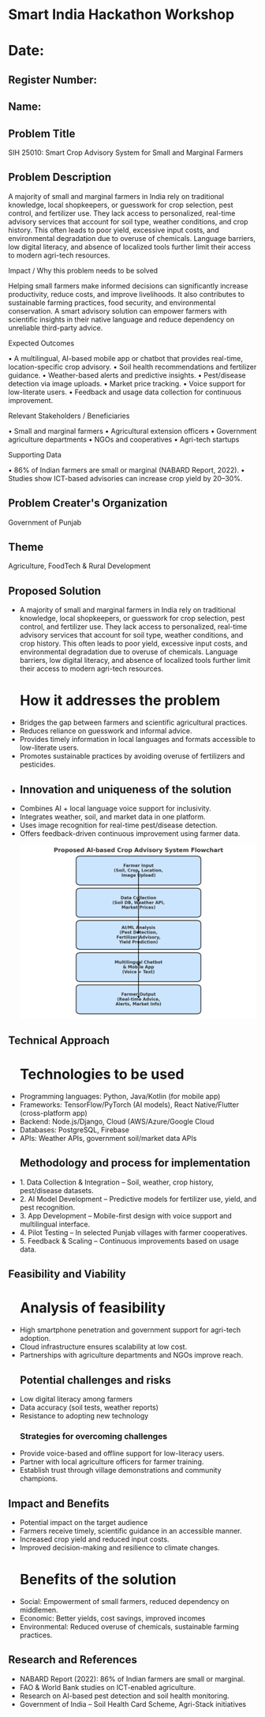 # Smart India Hackathon Workshop
# Date:
## Register Number:
## Name:
## Problem Title
SIH 25010: Smart Crop Advisory System for Small and Marginal Farmers
## Problem Description
A majority of small and marginal farmers in India rely on traditional knowledge, local shopkeepers, or guesswork for crop selection, pest control, and fertilizer use. They lack access to personalized, real-time advisory services that account for soil type, weather conditions, and crop history. This often leads to poor yield, excessive input costs, and environmental degradation due to overuse of chemicals. Language barriers, low digital literacy, and absence of localized tools further limit their access to modern agri-tech resources.

Impact / Why this problem needs to be solved

Helping small farmers make informed decisions can significantly increase productivity, reduce costs, and improve livelihoods. It also contributes to sustainable farming practices, food security, and environmental conservation. A smart advisory solution can empower farmers with scientific insights in their native language and reduce dependency on unreliable third-party advice.

Expected Outcomes

• A multilingual, AI-based mobile app or chatbot that provides real-time, location-specific crop advisory.
• Soil health recommendations and fertilizer guidance.
• Weather-based alerts and predictive insights.
• Pest/disease detection via image uploads.
• Market price tracking.
• Voice support for low-literate users.
• Feedback and usage data collection for continuous improvement.

Relevant Stakeholders / Beneficiaries

• Small and marginal farmers
• Agricultural extension officers
• Government agriculture departments
• NGOs and cooperatives
• Agri-tech startups

Supporting Data

• 86% of Indian farmers are small or marginal (NABARD Report, 2022).
• Studies show ICT-based advisories can increase crop yield by 20–30%.

## Problem Creater's Organization
Government of Punjab

## Theme
Agriculture, FoodTech & Rural Development

## Proposed Solution
<ul><li>A majority of small and marginal farmers in India rely on traditional knowledge, local shopkeepers, or guesswork for crop selection, pest control, and fertilizer use. They lack access to personalized, real-time advisory services that account for soil type, weather conditions, and crop history. This often leads to poor yield, excessive input costs, and environmental degradation due to overuse of chemicals. Language barriers, low digital literacy, and absence of localized tools further limit their access to modern agri-tech resources.
</li>
<h1>How it addresses the problem</h1>
<li>Bridges the gap between farmers and scientific agricultural practices.</li>
<li>Reduces reliance on guesswork and informal advice.</li>
<li>Provides timely information in local languages and formats accessible to low-literate users.</li>
<li>Promotes sustainable practices by avoiding overuse of fertilizers and pesticides.<li>
<h2>Innovation and uniqueness of the solution</h2>
<li>Combines AI + local language voice support for inclusivity.</li>
<li>Integrates weather, soil, and market data in one platform.</li>
<li>Uses image recognition for real-time pest/disease detection.</li>
<li>Offers feedback-driven continuous improvement using farmer data.</li>

![Alt text](flowchart.png)
</ul>

## Technical Approach
<ul>
<h1>Technologies to be used</h1>
<li>Programming languages: Python, Java/Kotlin (for mobile app)</li>
<li>Frameworks: TensorFlow/PyTorch (AI models), React Native/Flutter (cross-platform app)</li>
<li>Backend: Node.js/Django, Cloud (AWS/Azure/Google Cloud</li>
<li>Databases: PostgreSQL, Firebase</li>
<li>APIs: Weather APIs, government soil/market data APIs</li>
<h2>Methodology and process for implementation</h2>
<li>1. Data Collection & Integration – Soil, weather, crop history, pest/disease datasets.</li>
<li>
2. AI Model Development – Predictive models for fertilizer use, yield, and pest recognition.</li>
<li>3. App Development – Mobile-first design with voice support and multilingual interface.</li>
<li>4. Pilot Testing – In selected Punjab villages with farmer cooperatives.</li>
<li>5. Feedback & Scaling – Continuous improvements based on usage data.</li>
</ul>

## Feasibility and Viability
<ul>
<h1>Analysis of feasibility</h1>
<li>High smartphone penetration and government support for agri-tech adoption.</li>
<li>Cloud infrastructure ensures scalability at low cost.</li>
<li>Partnerships with agriculture departments and NGOs improve reach.</li>
<h2>Potential challenges and risks</h2>
<li>Low digital literacy among farmers</li>
<li>Data accuracy (soil tests, weather reports)</li>
<li>Resistance to adopting new technology</li>
<h3>Strategies for overcoming challenges</h3>
<li>Provide voice-based and offline support for low-literacy users.</li>
<li>Partner with local agriculture officers for farmer training.</li>
<li>Establish trust through village demonstrations and community champions.</li>
</ul>

## Impact and Benefits
<ul>
<li>Potential impact on the target audience</li>
<li>Farmers receive timely, scientific guidance in an accessible manner.</li>
<li>Increased crop yield and reduced input costs.</li>
<li>Improved decision-making and resilience to climate changes.</li>
<h1>Benefits of the solution</h1>
<li>Social: Empowerment of small farmers, reduced dependency on middlemen.
</li>
<li>Economic: Better yields, cost savings, improved incomes</li>
<li>Environmental: Reduced overuse of chemicals, sustainable farming practices.</li>

</ul>

## Research and References
<ul>
<li>
NABARD Report (2022): 86% of Indian farmers are small or marginal.</li>
<li>FAO & World Bank studies on ICT-enabled agriculture.</li>
<li>Research on AI-based pest detection and soil health monitoring.</li>
<li>Government of India – Soil Health Card Scheme, Agri-Stack initiatives</li>
</ul>
